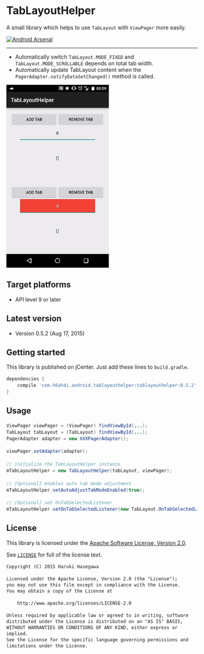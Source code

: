 TabLayoutHelper
===============

A small library which helps to use `TabLayout` with `ViewPager` more easily.

[![Android Arsenal](https://img.shields.io/badge/Android%20Arsenal-TabLayoutHelper-green.svg?style=flat)](https://android-arsenal.com/details/1/2273)

---

- Automatically switch `TabLayout.MODE_FIXED` and `TabLayout.MODE_SCROLLABLE` depends on total tab width.
- Automatically update TabLayout content when the `PagerAdapter.notifyDataSetChanged()` method is called.

<a href="./pic/demo.gif?raw=true"><img src="./pic/demo.gif?raw=true" alt="Example app" /></a>

Target platforms
---

- API level 9 or later  

Latest version
---

- Version 0.5.2  (Aug 17, 2015)

Getting started
---

This library is published on jCenter. Just add these lines to `build.gradle`.

```groovy
dependencies {
    compile 'com.h6ah4i.android.tablayouthelper:tablayouthelper:0.5.2'
}
```

Usage
---

```java
ViewPager viewPager = (ViewPager) findViewById(...);
TabLayout tabLayout = (TabLayout) findViewById(...);
PagerAdapter adapter = new XXXPagerAdapter();

viewPager.setAdapter(adapter);

// initialize the TabLayoutHelper instance
mTabLayoutHelper = new TabLayoutHelper(tabLayout, viewPager);

// [Optional] enables auto tab mode adjustment
mTabLayoutHelper.setAutoAdjustTabModeEnabled(true);

// [Optional] set OnTabSelectedListener
mTabLayoutHelper.setOnTabSelectedListener(new TabLayout.OnTabSelectedListener() { ... });
```

License
---

This library is licensed under the [Apache Software License, Version 2.0](http://www.apache.org/licenses/LICENSE-2.0).

See [`LICENSE`](LICENSE) for full of the license text.

    Copyright (C) 2015 Haruki Hasegawa

    Licensed under the Apache License, Version 2.0 (the "License");
    you may not use this file except in compliance with the License.
    You may obtain a copy of the License at

        http://www.apache.org/licenses/LICENSE-2.0

    Unless required by applicable law or agreed to in writing, software
    distributed under the License is distributed on an "AS IS" BASIS,
    WITHOUT WARRANTIES OR CONDITIONS OF ANY KIND, either express or implied.
    See the License for the specific language governing permissions and
    limitations under the License.
